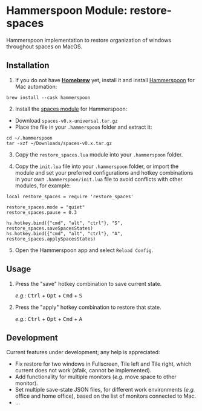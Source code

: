 # Hammerspoon Module: restore-spaces

Hammerspoon implementation to restore organization of windows throughout
spaces on MacOS.

## Installation

1. If you do not have [**Homebrew**](https://brew.sh) yet, install it and
   install [Hammerspoon](https://www.hammerspoon.org) for Mac automation:

```
brew install --cask hammerspoon
```

2. Install the [spaces module](https://github.com/asmagill/hs._asm.spaces)
   for Hammerspoon:

- Download `spaces-v0.x-universal.tar.gz`
- Place the file in your `.hammerspoon` folder and extract it:

```
cd ~/.hammerspoon
tar -xzf ~/Downloads/spaces-v0.x.tar.gz
```

3. Copy the `restore_spaces.lua` module into your `.hammerspoon` folder.

4. Copy the `init.lua` file into your `.hammerspoon` folder, or import the
   module and set your preferred configurations and hotkey combinations in your
   own `.hammerspoon/init.lua` file to avoid conflicts with other modules, for
   example:

```
local restore_spaces = require 'restore_spaces'

restore_spaces.mode = "quiet"
restore_spaces.pause = 0.3

hs.hotkey.bind({"cmd", "alt", "ctrl"}, "S", restore_spaces.saveSpacesStates)
hs.hotkey.bind({"cmd", "alt", "ctrl"}, "A", restore_spaces.applySpacesStates)
```

5. Open the Hammerspoon app and select `Reload Config`.

## Usage

1. Press the "save" hotkey combination to save current state.

   _e.g._: <kbd>Ctrl</kbd> + <kbd>Opt</kbd> + <kbd>Cmd</kbd> + <kbd>S</kbd>

2. Press the "apply" hotkey combination to restore that state.

   _e.g._: <kbd>Ctrl</kbd> + <kbd>Opt</kbd> + <kbd>Cmd</kbd> + <kbd>A</kbd>

## Development

Current features under development; any help is appreciated:

- Fix restore for two windows in Fullscreen, Tile left and Tile right, which
  current does not work (afaik, cannot be implemented).
- Add functionality for multiple monitors (_e.g._ move space to other monitor).
- Set multiple save-state JSON files, for different work environments (_e.g._
  office and home office), based on the list of monitors connected to Mac.
- ...
